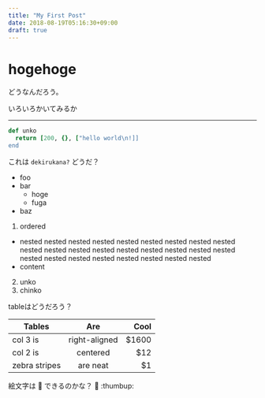 ```yaml
---
title: "My First Post"
date: 2018-08-19T05:16:30+09:00
draft: true
---
```


# hogehoge
どうなんだろう。

いろいろかいてみるか

---

```ruby
def unko
  return [200, {}, ["hello world\n!]]
end
```

これは `dekirukana?` どうだ？

- foo
- bar
  - hoge
  - fuga
- baz

1. ordered
  - nested nested nested nested nested nested nested nested nested nested nested nested nested nested nested nested nested nested nested nested nested nested nested nested nested nested
  - content
2. unko
3. chinko

tableはどうだろう？

| Tables        | Are           | Cool  |
| ------------- |:-------------:| -----:|
| col 3 is      | right-aligned | $1600 |
| col 2 is      | centered      |   $12 |
| zebra stripes | are neat      |    $1 |

絵文字は :tada: できるのかな？ :sushi: :thumbup:

